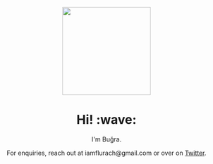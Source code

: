 <p align="center">
	<a href="https://flurach.herokuapp.com/">
		<img width="200" src="https://github.com/flurach/flurach/raw/master/assets/banner.png"/>
	</a>
</p>

<h1 align="center"> Hi! :wave:</h1>

<p align="center">
	I'm Buğra.
</p>

<p align="center">
	For enquiries, reach out at iamflurach@gmail.com or over on
	<a href="https://twitter.com/iamflurach">Twitter</a>.
</p>
